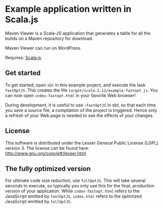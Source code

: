 # Example application written in Scala.js
Maven Viewer is a Scala-JS application that generates a table for all the builds on a Maven repository for download.

Maven Viewer can run on WordPress.

Requires:
[Scala.js](https://www.scala-js.org/).

## Get started

To get started, open `sbt` in this example project, and execute the task
`fastOptJS`. This creates the file `target/scala-2.11/example-fastopt.js`.
You can now open `index-fastopt.html` in your favorite Web browser!

During development, it is useful to use `~fastOptJS` in sbt, so that each
time you save a source file, a compilation of the project is triggered.
Hence only a refresh of your Web page is needed to see the effects of your
changes.

## License
This software is distributed under the Lesser General Public License (LGPL) version 3. The license can be found here: http://www.gnu.org/copyleft/lesser.html

## The fully optimized version
For ultimate code size reduction, use `fullOptJS`. This will take several
seconds to execute, so typically you only use this for the final, production
version of your application. While `index-fastopt.html` refers to the
JavaScript emitted by `fastOptJS`, `index.html` refers to the optimized
JavaScript emitted by `fullOptJS`.
